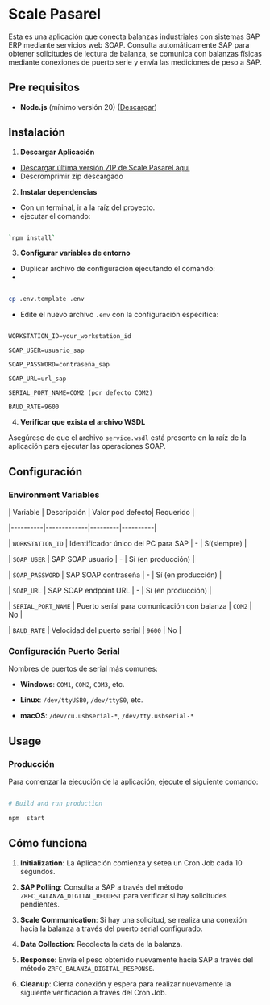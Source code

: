 
# Scale Pasarel

Esta es una aplicación que conecta balanzas industriales con sistemas SAP ERP mediante servicios web SOAP. Consulta automáticamente SAP para obtener solicitudes de lectura de balanza, se comunica con balanzas físicas mediante conexiones de puerto serie y envía las mediciones de peso a SAP.

## Pre requisitos

-  **Node.js** (mínimo versión 20)   ([Descargar](https://nodejs.org/es/download))
  

## Instalación


1.  **Descargar Aplicación**

- [Descargar última versión ZIP de Scale Pasarel aquí](https://github.com/AlexSegen/scale-pasarel/releases)
- Descromprimir zip descargado

2.  **Instalar dependencias**

- Con un terminal, ir a  la raíz del proyecto.
- ejecutar el comando:

```bash

`npm install`

```

3.  **Configurar variables de entorno**

- Duplicar archivo de configuración ejecutando el comando:
- 
```bash

cp .env.template .env

```

- Edite el nuevo archivo `.env` con la configuración específica:

```env

WORKSTATION_ID=your_workstation_id

SOAP_USER=usuario_sap

SOAP_PASSWORD=contraseña_sap

SOAP_URL=url_sap

SERIAL_PORT_NAME=COM2 (por defecto COM2)

BAUD_RATE=9600

```

  

4.  **Verificar que exista el archivo WSDL**

Asegúrese de que el archivo `service.wsdl` está presente en la raíz de la aplicación para ejecutar las operaciones SOAP.

  

## Configuración

  

### Environment Variables

  

| Variable | Descripción | Valor pod defecto| Requerido |

|----------|-------------|---------|----------|

|  `WORKSTATION_ID`  | Identificador único del PC para SAP |  -  | Sí(siempre) |

|  `SOAP_USER`  | SAP SOAP usuario |  -  | Sí (en producción) |

|  `SOAP_PASSWORD`  | SAP SOAP contraseña |  -  | Sí (en producción)  |

|  `SOAP_URL`  | SAP SOAP endpoint URL |  -  | Sí (en producción)  |

|  `SERIAL_PORT_NAME`  | Puerto seríal para comunicación con balanza |  `COM2`  | No |

|  `BAUD_RATE`  | Velocidad del puerto serial |  `9600`  | No |



### Configuración Puerto Serial 
  

Nombres de puertos de serial más comunes:

-  **Windows**: `COM1`, `COM2`, `COM3`, etc.

-  **Linux**: `/dev/ttyUSB0`, `/dev/ttyS0`, etc.

-  **macOS**: `/dev/cu.usbserial-*`, `/dev/tty.usbserial-*`

  

## Usage



### Producción

Para comenzar la ejecución de la aplicación, ejecute el siguiente comando:

```bash

# Build and run production

npm  start

```
 

## Cómo funciona

  

1.  **Initialization**: La Aplicación comienza y setea un Cron Job cada 10 segundos.

2.  **SAP Polling**: Consulta a SAP a través del método `ZRFC_BALANZA_DIGITAL_REQUEST` para verificar si hay solicitudes pendientes.

3.  **Scale Communication**:  Si hay una solicitud, se realiza una conexión hacia la balanza a través del puerto serial configurado.

4.  **Data Collection**: Recolecta la data de la balanza.

5.  **Response**: Envía el peso obtenido nuevamente hacia SAP a través del método `ZRFC_BALANZA_DIGITAL_RESPONSE`.

6.  **Cleanup**: Cierra conexión y espera para realizar nuevamente la siguiente verificación a través del Cron Job.